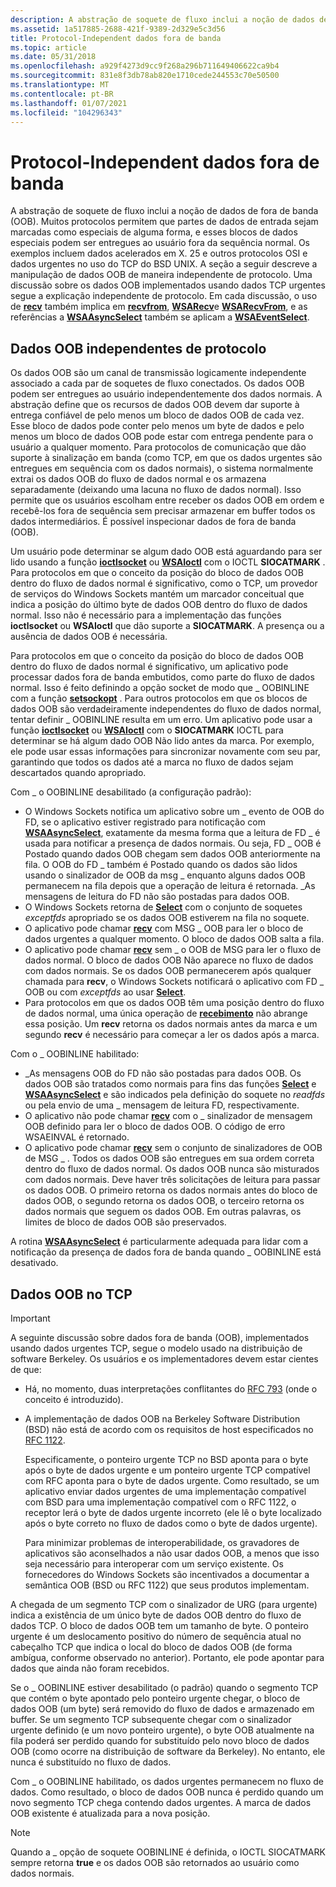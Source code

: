 ```yaml
---
description: A abstração de soquete de fluxo inclui a noção de dados de fora de banda (OOB).
ms.assetid: 1a517885-2688-421f-9389-2d329e5c3d56
title: Protocol-Independent dados fora de banda
ms.topic: article
ms.date: 05/31/2018
ms.openlocfilehash: a929f4273d9cc9f268a296b711649406622ca9b4
ms.sourcegitcommit: 831e8f3db78ab820e1710cede244553c70e50500
ms.translationtype: MT
ms.contentlocale: pt-BR
ms.lasthandoff: 01/07/2021
ms.locfileid: "104296343"
---
```

# <a name="protocol-independent-out-of-band-data"></a>Protocol-Independent dados fora de banda

A abstração de soquete de fluxo inclui a noção de dados de fora de banda (OOB). Muitos protocolos permitem que partes de dados de entrada sejam marcadas como especiais de alguma forma, e esses blocos de dados especiais podem ser entregues ao usuário fora da sequência normal. Os exemplos incluem dados acelerados em X. 25 e outros protocolos OSI e dados urgentes no uso do TCP do BSD UNIX. A seção a seguir descreve a manipulação de dados OOB de maneira independente de protocolo. Uma discussão sobre os dados OOB implementados usando dados TCP urgentes segue a explicação independente de protocolo. Em cada discussão, o uso de [**recv**](/windows/desktop/api/winsock/nf-winsock-recv) também implica em [**recvfrom**](/windows/desktop/api/winsock/nf-winsock-recvfrom), [**WSARecv**](/windows/desktop/api/Winsock2/nf-winsock2-wsarecv)e [**WSARecvFrom**](/windows/desktop/api/Winsock2/nf-winsock2-wsarecvfrom), e as referências a [**WSAAsyncSelect**](/windows/desktop/api/winsock/nf-winsock-wsaasyncselect) também se aplicam a [**WSAEventSelect**](/windows/desktop/api/Winsock2/nf-winsock2-wsaeventselect).

## <a name="protocol-independent-oob-data"></a>Dados OOB independentes de protocolo

Os dados OOB são um canal de transmissão logicamente independente associado a cada par de soquetes de fluxo conectados. Os dados OOB podem ser entregues ao usuário independentemente dos dados normais. A abstração define que os recursos de dados OOB devem dar suporte à entrega confiável de pelo menos um bloco de dados OOB de cada vez. Esse bloco de dados pode conter pelo menos um byte de dados e pelo menos um bloco de dados OOB pode estar com entrega pendente para o usuário a qualquer momento. Para protocolos de comunicação que dão suporte à sinalização em banda (como TCP, em que os dados urgentes são entregues em sequência com os dados normais), o sistema normalmente extrai os dados OOB do fluxo de dados normal e os armazena separadamente (deixando uma lacuna no fluxo de dados normal). Isso permite que os usuários escolham entre receber os dados OOB em ordem e recebê-los fora de sequência sem precisar armazenar em buffer todos os dados intermediários. É possível inspecionar dados de fora de banda (OOB).

Um usuário pode determinar se algum dado OOB está aguardando para ser lido usando a função [**ioctlsocket**](/windows/desktop/api/winsock/nf-winsock-ioctlsocket) ou [**WSAIoctl**](/windows/desktop/api/Winsock2/nf-winsock2-wsaioctl) com o IOCTL **SIOCATMARK** . Para protocolos em que o conceito da posição do bloco de dados OOB dentro do fluxo de dados normal é significativo, como o TCP, um provedor de serviços do Windows Sockets mantém um marcador conceitual que indica a posição do último byte de dados OOB dentro do fluxo de dados normal. Isso não é necessário para a implementação das funções **ioctlsocket** ou **WSAIoctl** que dão suporte a **SIOCATMARK**. A presença ou a ausência de dados OOB é necessária.

Para protocolos em que o conceito da posição do bloco de dados OOB dentro do fluxo de dados normal é significativo, um aplicativo pode processar dados fora de banda embutidos, como parte do fluxo de dados normal. Isso é feito definindo a opção socket de modo que \_ OOBINLINE com a função [**setsockopt**](/windows/desktop/api/winsock/nf-winsock-setsockopt) . Para outros protocolos em que os blocos de dados OOB são verdadeiramente independentes do fluxo de dados normal, tentar definir \_ OOBINLINE resulta em um erro. Um aplicativo pode usar a função [**ioctlsocket**](/windows/desktop/api/winsock/nf-winsock-ioctlsocket) ou [**WSAIoctl**](/windows/desktop/api/Winsock2/nf-winsock2-wsaioctl) com o **SIOCATMARK** IOCTL para determinar se há algum dado OOB Não lido antes da marca. Por exemplo, ele pode usar essas informações para sincronizar novamente com seu par, garantindo que todos os dados até a marca no fluxo de dados sejam descartados quando apropriado.

Com \_ o OOBINLINE desabilitado (a configuração padrão):

-   O Windows Sockets notifica um aplicativo sobre um \_ evento de OOB do FD, se o aplicativo estiver registrado para notificação com [**WSAAsyncSelect**](/windows/desktop/api/winsock/nf-winsock-wsaasyncselect), exatamente da mesma forma que a leitura de FD \_ é usada para notificar a presença de dados normais. Ou seja, FD \_ OOB é Postado quando dados OOB chegam sem dados OOB anteriormente na fila. O OOB do FD \_ também é Postado quando os dados são lidos usando o sinalizador de OOB da msg \_ enquanto alguns dados OOB permanecem na fila depois que a operação de leitura é retornada. \_As mensagens de leitura do FD não são postadas para dados OOB.
-   O Windows Sockets retorna de [**Select**](/windows/desktop/api/Winsock2/nf-winsock2-select) com o conjunto de soquetes *exceptfds* apropriado se os dados OOB estiverem na fila no soquete.
-   O aplicativo pode chamar [**recv**](/windows/desktop/api/winsock/nf-winsock-recv) com MSG \_ OOB para ler o bloco de dados urgentes a qualquer momento. O bloco de dados OOB salta a fila.
-   O aplicativo pode chamar [**recv**](/windows/desktop/api/winsock/nf-winsock-recv) sem \_ o OOB de MSG para ler o fluxo de dados normal. O bloco de dados OOB Não aparece no fluxo de dados com dados normais. Se os dados OOB permanecerem após qualquer chamada para **recv**, o Windows Sockets notificará o aplicativo com FD \_ OOB ou com *exceptfds* ao usar [**Select**](/windows/desktop/api/Winsock2/nf-winsock2-select).
-   Para protocolos em que os dados OOB têm uma posição dentro do fluxo de dados normal, uma única operação de [**recebimento**](/windows/desktop/api/winsock/nf-winsock-recv) não abrange essa posição. Um **recv** retorna os dados normais antes da marca e um segundo **recv** é necessário para começar a ler os dados após a marca.

Com o \_ OOBINLINE habilitado:

-   \_As mensagens OOB do FD não são postadas para dados OOB. Os dados OOB são tratados como normais para fins das funções [**Select**](/windows/desktop/api/Winsock2/nf-winsock2-select) e [**WSAAsyncSelect**](/windows/desktop/api/winsock/nf-winsock-wsaasyncselect) e são indicados pela definição do soquete no *readfds* ou pela envio de uma \_ mensagem de leitura FD, respectivamente.
-   O aplicativo não pode chamar [**recv**](/windows/desktop/api/winsock/nf-winsock-recv) com o \_ sinalizador de mensagem OOB definido para ler o bloco de dados OOB. O código de erro WSAEINVAL é retornado.
-   O aplicativo pode chamar [**recv**](/windows/desktop/api/winsock/nf-winsock-recv) sem o conjunto de sinalizadores de OOB de MSG \_ . Todos os dados OOB são entregues em sua ordem correta dentro do fluxo de dados normal. Os dados OOB nunca são misturados com dados normais. Deve haver três solicitações de leitura para passar os dados OOB. O primeiro retorna os dados normais antes do bloco de dados OOB, o segundo retorna os dados OOB, o terceiro retorna os dados normais que seguem os dados OOB. Em outras palavras, os limites de bloco de dados OOB são preservados.

A rotina [**WSAAsyncSelect**](/windows/desktop/api/winsock/nf-winsock-wsaasyncselect) é particularmente adequada para lidar com a notificação da presença de dados fora de banda quando \_ OOBINLINE está desativado.

## <a name="oob-data-in-tcp"></a>Dados OOB no TCP

> [!IMPORTANT]
> A seguinte discussão sobre dados fora de banda (OOB), implementados usando dados urgentes TCP, segue o modelo usado na distribuição de software Berkeley. Os usuários e os implementadores devem estar cientes de que:

 

-   Há, no momento, duas interpretações conflitantes do [RFC 793](https://www.ietf.org/rfc/rfc793.txt) (onde o conceito é introduzido).
-   A implementação de dados OOB na Berkeley Software Distribution (BSD) não está de acordo com os requisitos de host especificados no [RFC 1122](https://www.ietf.org/rfc/rfc1122.txt).

    Especificamente, o ponteiro urgente TCP no BSD aponta para o byte após o byte de dados urgente e um ponteiro urgente TCP compatível com RFC aponta para o byte de dados urgente. Como resultado, se um aplicativo enviar dados urgentes de uma implementação compatível com BSD para uma implementação compatível com o RFC 1122, o receptor lerá o byte de dados urgente incorreto (ele lê o byte localizado após o byte correto no fluxo de dados como o byte de dados urgente).

    Para minimizar problemas de interoperabilidade, os gravadores de aplicativos são aconselhados a não usar dados OOB, a menos que isso seja necessário para interoperar com um serviço existente. Os fornecedores do Windows Sockets são incentivados a documentar a semântica OOB (BSD ou RFC 1122) que seus produtos implementam.

A chegada de um segmento TCP com o sinalizador de URG (para urgente) indica a existência de um único byte de dados OOB dentro do fluxo de dados TCP. O bloco de dados OOB tem um tamanho de byte. O ponteiro urgente é um deslocamento positivo do número de sequência atual no cabeçalho TCP que indica o local do bloco de dados OOB (de forma ambígua, conforme observado no anterior). Portanto, ele pode apontar para dados que ainda não foram recebidos.

Se o \_ OOBINLINE estiver desabilitado (o padrão) quando o segmento TCP que contém o byte apontado pelo ponteiro urgente chegar, o bloco de dados OOB (um byte) será removido do fluxo de dados e armazenado em buffer. Se um segmento TCP subsequente chegar com o sinalizador urgente definido (e um novo ponteiro urgente), o byte OOB atualmente na fila poderá ser perdido quando for substituído pelo novo bloco de dados OOB (como ocorre na distribuição de software da Berkeley). No entanto, ele nunca é substituído no fluxo de dados.

Com \_ o OOBINLINE habilitado, os dados urgentes permanecem no fluxo de dados. Como resultado, o bloco de dados OOB nunca é perdido quando um novo segmento TCP chega contendo dados urgentes. A marca de dados OOB existente é atualizada para a nova posição.

> [!Note]  
> Quando a \_ opção de soquete OOBINLINE é definida, o IOCTL SIOCATMARK sempre retorna **true** e os dados OOB são retornados ao usuário como dados normais.

 

 

 



